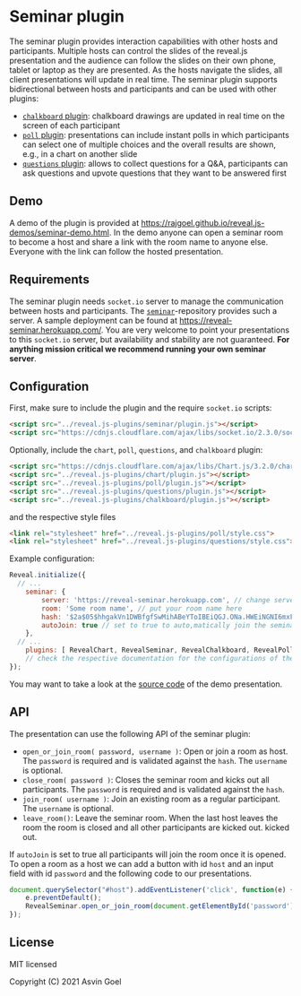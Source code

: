 # Seminar plugin

The seminar plugin provides interaction capabilities with other hosts and participants. Multiple hosts can control the slides of the reveal.js presentation and the audience can follow the slides on their own phone, tablet or laptop as they are presented. As the hosts navigate the slides, all client presentations will update in real time. The seminar plugin supports bidirectional between hosts and participants and can be used with other plugins:

- [`chalkboard` plugin](https://github.com/rajgoel/reveal.js-plugins/tree/master/chalkboard): chalkboard drawings are updated in real time on the screen of each participant
- [`poll` plugin](https://github.com/rajgoel/reveal.js-plugins/tree/master/poll): presentations can include instant polls in which participants can select one of multiple choices and the overall results are shown, e.g., in a chart on another slide
- [`questions` plugin](https://github.com/rajgoel/reveal.js-plugins/tree/master/questions): allows to collect questions for a Q&A, participants can ask questions and upvote questions that they want to be answered first

## Demo

A demo of the plugin is provided at <https://rajgoel.github.io/reveal.js-demos/seminar-demo.html>. In the demo anyone can open a seminar room to become a host and share a link with the room name to anyone else. Everyone with the link can follow the hosted presentation.

## Requirements

The seminar plugin needs `socket.io` server to manage the communication between hosts and participants. The [`seminar`](https://github.com/rajgoel/seminar)-repository provides such a server. A sample deployment can be found at <https://reveal-seminar.herokuapp.com/>. You are very welcome to point your presentations to this `socket.io` server, but availability and stability are not guaranteed. **For anything mission critical we recommend running your own seminar server**.

## Configuration

First, make sure to include the plugin and the require `socket.io` scripts:

```html
<script src="../reveal.js-plugins/seminar/plugin.js"></script>
<script src="https://cdnjs.cloudflare.com/ajax/libs/socket.io/2.3.0/socket.io.js"></script>
```

Optionally, include the `chart`, `poll`, `questions`, and `chalkboard`  plugin:
```html
<script src="https://cdnjs.cloudflare.com/ajax/libs/Chart.js/3.2.0/chart.min.js"></script>
<script src="../reveal.js-plugins/chart/plugin.js"></script>
<script src="../reveal.js-plugins/poll/plugin.js"></script>
<script src="../reveal.js-plugins/questions/plugin.js"></script>
<script src="../reveal.js-plugins/chalkboard/plugin.js"></script>
```

and the respective style files
```html
<link rel="stylesheet" href="../reveal.js-plugins/poll/style.css">
<link rel="stylesheet" href="../reveal.js-plugins/questions/style.css">
```

Example configuration:
```javascript
Reveal.initialize({
  // ...
	seminar: {
		server: 'https://reveal-seminar.herokuapp.com', // change server as necessary
		room: 'Some room name', // put your room name here
		hash: '$2a$05$hhgakVn1DWBfgfSwMihABeYToIBEiQGJ.ONa.HWEiNGNI6mxFCy8S', // a hash is required for every seminar room and can be generated on the URL of the socket.io server
		autoJoin: true // set to true to auto,matically join the seminar room
	},
  // ...
	plugins: [ RevealChart, RevealSeminar, RevealChalkboard, RevealPoll, RevealQuestions  ]
	// check the respective documentation for the configurations of the other plugins
});
```
You may want to take a look at the [source code](https://github.com/rajgoel/reveal.js-demos) of the demo presentation.


## API

The presentation can use the following API of the seminar plugin:
- `open_or_join_room( password, username )`: Open or join a room as host. The `password` is required and is validated against the `hash`. The `username` is optional.
- `close_room( password )`: Closes the seminar room and kicks out all participants. The `password` is required and is validated against the `hash`.
- `join_room( username )`: Join an existing room as a regular participant. The `username` is optional.
- `leave_room()`: Leave the seminar room. When the last host leaves the room the room is closed and all other participants are kicked out.
kicked out.

If `autoJoin` is set to true all participants will join the room once it is opened. To open a room as a host we can add a button with id `host` and an input field with id `password` and the following code to our presentations.

```javascript
document.querySelector("#host").addEventListener('click', function(e) {
	e.preventDefault();
	RevealSeminar.open_or_join_room(document.getElementById('password').value);
});
```
## License

MIT licensed

Copyright (C) 2021 Asvin Goel
